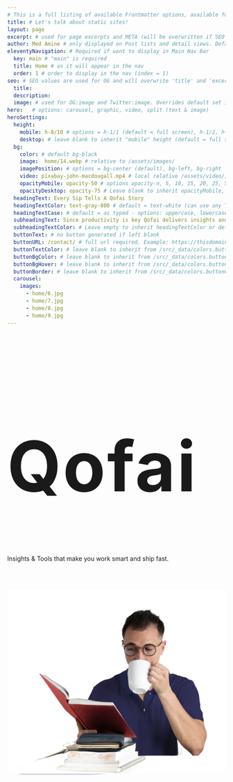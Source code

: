 ```yaml
---
# This is a full listing of available Frontmatter options, available for any content (.md) file.
title: # Let's talk about static sites!
layout: page
excerpt: # used for page excerpts and META (will be overwritten if SEO used below)
author: Med Amine # only displayed on Post lists and detail views. Defaults to _data/meta.authorURL
eleventyNavigation: # Required if want to display in Main Nav Bar
  key: main # "main" is required
  title: Home # as it will appear in the nav
  order: 1 # order to display in the nav (index = 1)
seo: # SEO values are used for OG and will overwrite 'title' and 'excerpt' above
  title:
  description:
  image: # used for OG:image and Twitter:image. Overrides default set in _data/meta.siteImage
hero:   # options: carousel, graphic, video, split (text & image)
heroSettings:
  height: 
    mobile: h-8/10 # options = h-1/1 (default = full screen), h-1/2, h-1/3, h-3/4, h-9/10, h-48 (12rem, 192px), h-56 (14rem, 224px), h-64 (16rem, 256px)
    desktop: # leave blank to inherit "mobile" height (default = full screen)
  bg:
    color: # default bg-black
    image:  home/14.webp # relative to /assets/images/
    imagePosition: # options = bg-center (default), bg-left, bg-right
    video: pixabay-john-macdougall.mp4 # local relative /assets/video/, or full https://... if remote?
    opacityMobile: opacity-50 # options opacity-n, 5, 10, 15, 20, 25, 50, 75, 100 (default)
    opacityDesktop: opacity-75 # Leave blank to inherit opacityMobile, use same options as opacityMobile
  headingText: Every Sip Tells A Qofai Story
  headingTextColor: text-gray-800 # default = text-white (can use any TailwindCSS text-[color]-[xxx])
  headingTextCase: # default = as typed - options: uppercase, lowercase, capitalize
  subheadingText: Since productivity is key Qofai delivers insights and tools to help you work smart and ship fast
  subheadingTextColor: # Leave empty to inherit headingTextColor or default (text-white) or use any text-[color]-[xxx]
  buttonText: # no button generated if left blank
  buttonURL: /contact/ # full url required. Example: https://thisdomain.com/somepage/
  buttonTextColor: # leave blank to inherit from /src/_data/colors.buttonCustom or buttonDefault
  buttonBgColor: # leave blank to inherit from /src/_data/colors.buttonCustom.bg or buttonDefault.bg
  buttonBgHover: # leave blank to inherit from /src/_data/colors.buttonCustom.bgHover or buttonDefault.bgHover
  buttonBorder: # leave blank to inherit from /src/_data/colors.buttonCustom.border or buttonDefault.border
  carousel:
    images:
      - home/6.jpg
      - home/7.jpg
      - home/8.jpg
      - home/9.jpg
---
```


<style>
  h1:hover span:nth-child(2){
    font-size:48pt;
    transition: .3s all ease-out;
  }
  h1{
    letter-spacing: 4px;
  }
  h1 span{
    transition: .3s all ease-out;
  }
  h1:hover span:nth-child(1){
    position: relative;
    top: 10px;
    animation: test 1.25s ease-out infinite;
  }
  @keyframes test{
    0%{
      top: 0px;
    }
    50%{
      top: -30px;
    }
    100%{
      top: 0px;
    }
  }
</style>

<div class="flex justify-between items-center px-0 md:mt-20 flex-col md:flex-row h-1/2 md:h-full">
  <div class="">
    <h1 class="w-full pl-0 mt-8 text-center border-l-0 border-secondColor" style="font-size: 120pt;"><span class="text-firstColor dark:text-gray-600 select-none">Q</span><span class="text-3xl select-none">of</span><span class="text-secondColor select-none">ai</span></h1>
    <p class="pl-4">Insights & Tools that make you work smart and ship fast.</p>
  </div>
  <div class="md:w-w450 -mt-8 md:-mt-32 mx-4" style="background: rgba(36, 30, 85, 0.2); border-radius: 100% 25% 80% 50px; transform: translateY(50px);">
    <img class="w-full" src="/assets/images/home/14.webp" alt="man reading" />
  </div>
</div>